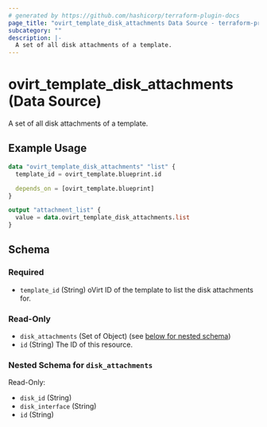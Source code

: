 ```yaml
---
# generated by https://github.com/hashicorp/terraform-plugin-docs
page_title: "ovirt_template_disk_attachments Data Source - terraform-provider-ovirt"
subcategory: ""
description: |-
  A set of all disk attachments of a template.
---
```


# ovirt_template_disk_attachments (Data Source)

A set of all disk attachments of a template.

## Example Usage

```terraform
data "ovirt_template_disk_attachments" "list" {
  template_id = ovirt_template.blueprint.id

  depends_on = [ovirt_template.blueprint]
}

output "attachment_list" {
  value = data.ovirt_template_disk_attachments.list
}
```

<!-- schema generated by tfplugindocs -->
## Schema

### Required

- `template_id` (String) oVirt ID of the template to list the disk attachments for.

### Read-Only

- `disk_attachments` (Set of Object) (see [below for nested schema](#nestedatt--disk_attachments))
- `id` (String) The ID of this resource.

<a id="nestedatt--disk_attachments"></a>
### Nested Schema for `disk_attachments`

Read-Only:

- `disk_id` (String)
- `disk_interface` (String)
- `id` (String)


